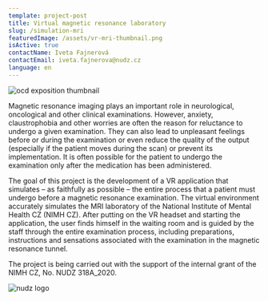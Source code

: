 ```yaml
---
template: project-post
title: Virtual magnetic resonance laboratory
slug: /simulation-mri
featuredImage: /assets/vr-mri-thumbnail.png
isActive: true
contactName: Iveta Fajnerová
contactEmail: iveta.fajnerova@nudz.cz
language: en
---
```


![ocd exposition thumbnail](/vr-mri-thumbnail.png)

Magnetic resonance imaging plays an important role in neurological, oncological and other clinical examinations. However, anxiety, claustrophobia and other worries are often the reason for reluctance to undergo a given examination. They can also lead to unpleasant feelings before or during the examination or even reduce the quality of the output (especially if the patient moves during the scan) or prevent its implementation. It is often possible for the patient to undergo the examination only after the medication has been administered.

The goal of this project is the development of a VR application that simulates – as faithfully as possible – the entire process that a patient must undergo before a magnetic resonance examination. The virtual environment accurately simulates the MRI laboratory of the National Institute of Mental Health CZ (NIMH CZ). After putting on the VR headset and starting the application, the user finds himself in the waiting room and is guided by the staff through the entire examination process, including preparations, instructions and sensations associated with the examination in the magnetic resonance tunnel.

The project is being carried out with the support of the internal grant of the NIMH CZ, No. NUDZ 318A_2020.

![nudz logo](/nudz-logo-wide-blue.png)


